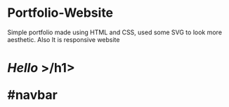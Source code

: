 # Portfolio-Website
Simple portfolio made using HTML and CSS, used some SVG to look more aesthetic. Also It is responsive website
 <h1><i> Hello </i>>/h1>

#navbar
